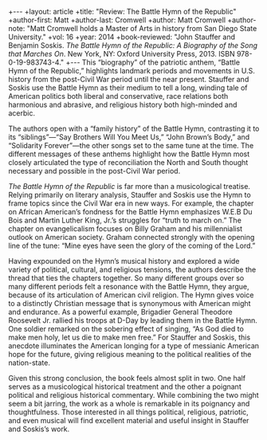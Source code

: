 +---
+layout: article
+title: "Review: The Battle Hymn of the Republic"
+author-first: Matt
+author-last: Cromwell
+author: Matt Cromwell
+author-note: "Matt Cromwell holds a Master of Arts in history from San Diego State University."
+vol: 16
+year: 2014
+book-reviewed: "John Stauffer and Benjamin Soskis. *The Battle Hymn of the Republic: A Biography of the Song that Marches On*. New York, NY: Oxford University Press, 2013. ISBN 978-0-19-983743-4."
+---
This “biography” of the patriotic anthem, “Battle Hymn of the Republic,” highlights landmark periods and movements in U.S. history from the post-Civil War period until the near present. Stauffer and Soskis use the Battle Hymn as their medium to tell a long, winding tale of American politics both liberal and conservative, race relations both harmonious and abrasive, and religious history both high-minded and acerbic.  

The authors open with a “family history” of the Battle Hymn, contrasting it to its “siblings”—“Say Brothers Will You Meet Us,” “John Brown’s Body,” and “Solidarity Forever”—the other songs set to the same tune at the time. The different messages of these anthems highlight how the Battle Hymn most closely articulated the type of reconciliation the North and South thought necessary and possible in the post-Civil War period.

*The Battle Hymn of the Republic* is far more than a musicological treatise. Relying primarily on literary analysis, Stauffer and Soskis use the Hymn to frame topics since the Civil War era in new ways. For example, the chapter on African American’s fondness for the Battle Hymn emphasizes W.E.B Du Bois and Martin Luther King, Jr.’s struggles for “truth to march on.” The chapter on evangelicalism focuses on Billy Graham and his millennialist outlook on American society. Graham connected strongly with the opening line of the tune: “Mine eyes have seen the glory of the coming of the Lord.”

Having expounded on the Hymn’s musical history and explored a wide variety of political, cultural, and religious tensions, the authors describe the thread that ties the chapters together. So many different groups over so many different periods felt a resonance with the Battle Hymn, they argue, because of its articulation of American civil religion. The Hymn gives voice to a distinctly Christian message that is synonymous with American might and endurance. As a powerful example, Brigadier General Theodore Roosevelt Jr. rallied his troops at D-Day by leading them in the Battle Hymn.  One soldier remarked on the sobering effect of singing, “As God died to make men holy, let us die to make men free.” For Stauffer and Soskis, this anecdote illuminates the American longing for a type of messianic American hope for the future, giving religious meaning to the political realities of the nation-state.

Given this strong conclusion, the book feels almost split in two. One half serves as a musicological historical treatment and the other a poignant political and religious historical commentary. While combining the two might seem a bit jarring, the work as a whole is remarkable in its poignancy and thoughtfulness. Those interested in all things political, religious, patriotic, and even musical will find excellent material and useful insight in Stauffer and Soskis’s work.
